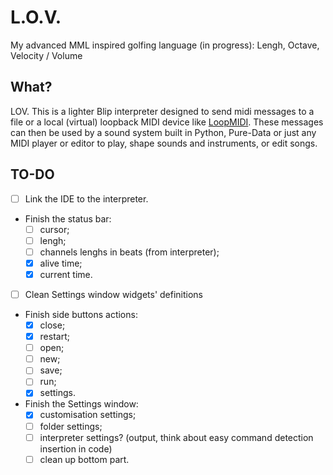 # L.O.V.
My advanced MML inspired golfing language (in progress): Lengh, Octave, Velocity / Volume

## What?
LOV. This is a lighter Blip interpreter designed to send midi messages to a file or a local (virtual) loopback MIDI device like <a href="https://www.tobias-erichsen.de/software/loopmidi.html">LoopMIDI</a>. These messages can then be used by a sound system built in Python, Pure-Data or just any MIDI player or editor to play, shape sounds and instruments, or edit songs.

## TO-DO
- [ ] Link the IDE to the interpreter.
- Finish the status bar:
  - [ ] cursor;
  - [ ] lengh;
  - [ ] channels lenghs in beats (from interpreter);
  - [x] alive time;
  - [x] current time.
- [ ] Clean Settings window widgets' definitions
- Finish side buttons actions:
  - [x] close;
  - [x] restart;
  - [ ] open;
  - [ ] new;
  - [ ] save;
  - [ ] run;
  - [x] settings.
- Finish the Settings window:
  - [x] customisation settings;
  - [ ] folder settings;
  - [ ] interpreter settings? (output, think about easy command detection insertion in code)
  - [ ] clean up bottom part.